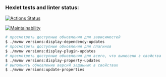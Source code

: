 ### Hexlet tests and linter status:
[![Actions Status](https://github.com/lindXdeep/java-project-lvl1/workflows/hexlet-check/badge.svg)](https://github.com/lindXdeep/java-project-lvl1/actions)


[![Maintainability](https://api.codeclimate.com/v1/badges/a99a88d28ad37a79dbf6/maintainability)](https://codeclimate.com/github/codeclimate/codeclimate/maintainability)

```sh
# просмотреть доступные обновления для зависимостей
$ ./mvnw versions:display-dependency-updates
# просмотреть доступные обновления для плагинов
$ ./mvnw versions:display-plugin-updates
# просмотреть доступные обновления для всего, что вынесено в свойства
$ ./mvnw versions:display-property-updates
# выполнить обновление версий заданных в свойствах
$ ./mvnw versions:update-properties
```